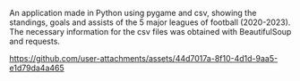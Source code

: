   An application made in Python using pygame and csv, showing the standings, goals and assists of the 5 major leagues of football (2020-2023). The necessary information for the csv files was obtained with BeautifulSoup and requests.               



https://github.com/user-attachments/assets/44d7017a-8f10-4d1d-9aa5-e1d79da4a465

